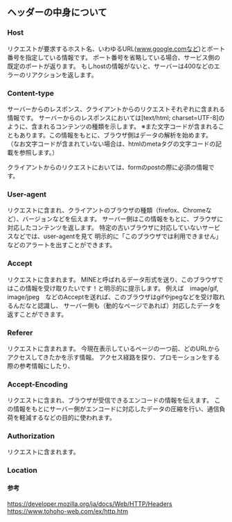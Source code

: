 ## ヘッダーの中身について

### Host
リクエストが要求するホスト名、いわゆるURL(www.google.comなど)とポート番号を指定している情報です。
ポート番号を省略している場合、サービス側の既定のポートが返ります。
もしhostの情報がないと、サーバーは400などのエラーのリアクションを返します。

### Content-type
サーバーからのレスポンス、クライアントからのリクエストそれぞれに含まれる情報です。
サーバーからのレスポンスにおいては[text/html; charset=UTF-8]のように、含まれるコンテンツの種類を示します。
※また文字コードが含まれることもあります。この情報をもとに、ブラウザ側はデータの解析を始めます。
（なお文字コードが含まれていない場合は、htmlのmetaタグの文字コードの記載を参照します。）

クライアントからのリクエストにおいては、formのpostの際に必須の情報です。


### User-agent
リクエストに含まれ、クライアントのブラウザの種類（firefox、Chromeなど）、バージョンなどを伝えます。
サーバー側はこの情報をもとに、ブラウザに対応したコンテンツを返します。
特定の古いブラウザに対応していないサービスなどでは、user-agentを見て
明示的に「このブラウザでは利用できません」などのアラートを出すことができます。

### Accept
リクエストに含まれます。
MINEと呼ばれるデータ形式を送り、このブラウザではこの情報を受け取りたいです！と明示的に提示します。
例えば　image/gif, image/jpeg　などのAcceptを送れば、このブラウザはgifやjpegなどを受け取れるんだなと認識し、
サーバー側も（動的なページであれば）対応したデータを返すことができます。

### Referer
リクエストに含まれます。
今現在表示しているページの一つ前、どのURLからアクセスしてきたかを示す情報。
アクセス経路を探り、プロモーションをする際の参考情報にしたり、

### Accept-Encoding
リクエストに含まれ、ブラウザが受信できるエンコードの情報を伝えます。
この情報をもとにサーバー側がエンコードに対応したデータの圧縮を行い、通信負荷を軽減するなどの目的に使われます。

### Authorization
リクエストに含まれます。

### Location


#### 参考
https://developer.mozilla.org/ja/docs/Web/HTTP/Headers
https://www.tohoho-web.com/ex/http.htm
